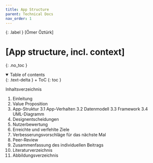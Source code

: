 ```yaml
---
title: App Structure
parent: Technical Docs
nav_order: 1
---
```


{: .label }
[Ömer Öztürk]

# [App structure, incl. context]
{: .no_toc }

<details open markdown="block">
{: .text-delta }
<summary>Table of contents</summary>
+ ToC
{: toc }
</details>


Inhaltsverzeichnis

1. Einleitung
2. Value Proposition
3. App-Struktur
3.1 App-Verhalten
3.2 Datenmodell
3.3 Framework
3.4 UML-Diagramm
4. Designentscheidungen
5. Nutzerbewertung
6. Erreichte und verfehlte Ziele
7. Verbesserungsvorschläge für das nächste Mal
8. Peer-Review
9. Zusammenfassung des individuellen Beitrags
10. Literaturverzeichnis
11. Abbildungsverzeichnis